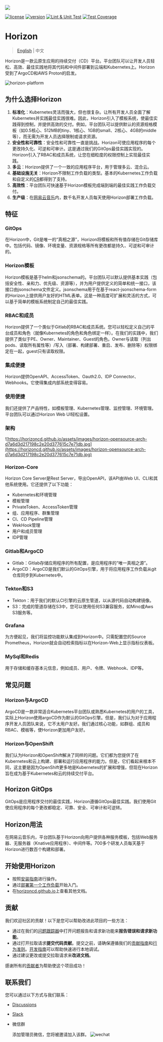 <img src="image/readme/horizon.svg">

[![license](https://img.shields.io/hexpm/l/plug)]() [![version](https://img.shields.io/badge/horizon-v2.0.1-yellow)]() [![Lint & Unit Test](https://github.com/horizoncd/horizon/actions/workflows/unit-test.yml/badge.svg)](https://github.com/horizoncd/horizon/actions/workflows/unit-test.yml) [![Test Coverage](https://api.codeclimate.com/v1/badges/5b9cc6ee71b84628a309/test_coverage)](https://codeclimate.com/github/horizoncd/horizon/test_coverage)

# Horizon
> [English](README.md) | 中文

Horizon是一款云原生应用的持续交付（CD）平台。平台团队可以让开发人员轻松、高效、最佳实践地将其代码和中间件部署到云端和Kubernetes上。Horizon受到了ArgoCD和AWS Proton的启发。

![horizon-platform](image/readme/horizon-basic.svg)


## 为什么选择Horizon

1. **标准化**：Kubernetes灵活而强大，但也很复杂。让所有开发人员全面了解Kubernetes并实践最佳实践很难。因此，Horizon引入了模板系统，使最佳实践得到控制，并提供高效的交付。例如，平台团队可以提供默认的资源规格模板（如0.5核心、512MB的tiny、1核心、1GB的small、2核心、4GB的middle等），而无需为开发人员选择限制或请求资源。
2. **安全性和可靠性**：安全性和可靠性一直是挑战。Horizon可使应用程序的每个更改持久化、可逆和可审计。这是通过我们的GitOps最佳实践实现的。Horizon引入了RBAC和成员系统，让您在细粒度的权限控制上实现最佳实践。
3. **多云**：Horizon提供了一个一致的应用程序平台，用于管理多云、混合云。
4. **基础设施无关**：Horizon不限制工作负载的类型。基本的Kubernetes工作负载和自定义的[CR](https://kubernetes.io/docs/concepts/extend-kubernetes/api-extension/custom-resources/)都得到了支持。
5. **高效性**：平台团队可快速基于Horizon模板完成端到端的最佳实践工作负载交付。
6. **生产级**：在[网易云音乐](https://music.163.com/)内，数千名开发人员每天使用Horizon部署工作负载。

## 特征

### GitOps

在Horizon中，Git是唯一的“真相之源”，Horizon将模板和所有值存储在Git存储库中。包括代码、镜像、环境变量、资源规格等所有更改都是持久、可逆和可审计的。

### Horizon模板

Horizon模板是基于helm和jsonschema的。平台团队可以默认提供基本实践（包括安全性、亲和力、优先级、资源等），并为用户提供定义的简单和统一接口，该接口由jsonschema文件定义。jsonschema用于在基于react-jsonschema-form的Horizon上提供用户友好的HTML表单。这是一种高度可扩展和灵活的方式，可以基于简单的模板系统制定自己的最佳实践。

### RBAC和成员

Horizon提供了一个类似于Gitlab的RBAC和成员系统。您可以轻松定义自己的平台成员和角色（就像Kubernetes的角色和角色绑定一样）。在我们的实践中，我们提供了类似于PE、Owner、Maintainer、Guest的角色。Owner与读取（列出pods、读取所有属性等）/写入（部署、构建部署、重启、发布、删除等）权限绑定在一起，guest只有读取权限。

### 集成便捷

Horizon提供OpenAPI、AccessToken、Oauth2.0、IDP Connector、Webhooks。它使得集成内部系统变得容易。

### 使用便捷

我们还提供了产品特性，如模板管理、Kubernetes管理、监控管理、环境管理。平台团队可以通过Horizon Web UI轻松设置。

### 架构

![https://horizoncd.github.io/assets/images/horizon-opensource-arch-d7a6d3d217198c2e20d377615c7e71db.jpg](https://horizoncd.github.io/assets/images/horizon-opensource-arch-d7a6d3d217198c2e20d377615c7e71db.jpg)

### Horizon-Core

Horizon Core Server是Rest Server，导出OpenAPI，该API由Web UI、CLI和其他系统使用。它还提供了以下功能：

+ Kubernetes和环境管理
+ 模板管理
+ PrivateToken、AccessToken管理
+ 组、应用程序、群集管理
+ CI、CD Pipeline管理
+ WekHook管理
+ 用户和成员管理
+ IDP管理

### Gitlab和ArgoCD

+ Gitlab：Gitlab存储应用程序的所有配置，是应用程序的“唯一真相之源”。
+ ArgoCD：ArgoCD是我们默认的GitOps引擎，用于将应用程序工作负载从git仓库同步到Kubernetes中。

### Tekton和S3

+ Tekton：用于我们的默认CI引擎的云原生管道，以从源代码自动构建镜像。
+ S3：完成的管道存储在S3中，您可以使用任何S3兼容服务，如Mino或Aws S3服务等。

### Grafana

为方便起见，我们将监控功能默认集成到Horizon中。只需配置您的Source Prometheus，Horizon就会自动检索指标以在Horizon-Web上显示指标仪表板。

### MySql和Redis

用于存储和缓存基本元信息，例如成员、用户、令牌、Webhook、IDP等。

## 常见问题

### Horizon与ArgoCD

ArgoCD是一款非常适合Kubernetes平台团队或熟悉Kubernetes的用户的工具，实际上Horizon使用argoCD作为默认的GitOps引擎。但是，我们认为对于应用程序开发人员团队来说，它不太用户友好。我们通过核心功能，如群组、成员和RBAC、模板等，使Horizon更加用户友好。

### Horizon与OpenShift

我们认为Horizon和OpenShift解决了同样的问题。它们都为您提供了在Kubernetes和云上构建、部署和运行应用程序的能力。但是，它们看起来根本不同，这主要是因为OpenShift更多地是Kubernetes的扩展和增强，但现在Horizon旨在成为基于Kubernetes和云的持续交付平台。

## Horizon GitOps

GitOps是应用程序交付的最佳实践，Horizon遵循GitOps最佳实践。我们使用Git使应用程序的每个更改都稳定、可靠、安全、可审计和可逆转。

## Horizon用法

在网易云音乐内，平台团队基于Horizon向用户提供各种服务模板，包括Web服务器、无服务器（Knative应用程序）、中间件等。700多个研发人员每天基于Horizon进行数百个构建和部署。

## 开始使用Horizon

+ 按照[安装指南](https://horizoncd.github.io/docs/tutorials/how-to-install)进行操作。
+ 通过[部署第一个工作负载](https://horizoncd.github.io/docs/tutorials/how-to-deploy-your-first-workload)开始入门。
+ 在[horizoncd.github.io](https://horizoncd.github.io/docs/user-guide/common-user/group)上查看其他文档。

## 贡献

我们欢迎社区的贡献！以下是您可以帮助改进此项目的一些方法：

+ 通过在我们的[问题跟踪器](https://github.com/horizoncd/horizon/issues)中打开问题报告和请求新功能来**报告错误和请求新功能**。
+ 通过打开拉取请求**提交代码贡献**。提交之前，请确保遵循我们的[贡献指南](./CONTRIBUTING.md)和[行为准则](./CODE-OF-CONDUCT.md)。[开发指南](./DEVELOPMENT.md)可以帮助快速进行本地调试。
+ 通过建议更改或提交拉取请求来**改进文档**。

感谢所有的[贡献者](https://github.com/horizoncd/horizon/contributors)为帮助使这个项目成功！

## 联系我们

您可以通过以下方式与我们联系：

+ [Discussions](https://github.com/horizoncd/horizon/discussions)

+ [Slack](https://join.slack.com/t/horizoncd/shared_invite/zt-1sehbmzcx-dgIwaExNR4fZKXppj5kmgQ)

+ 微信群

  添加管理员微信，您将被邀请加入该群。
  ![wechat](image/readme/wechat.jpg)